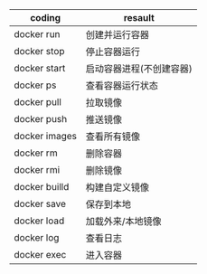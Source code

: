 coding|resault
---|---
docker run|创建并运行容器
docker stop|停止容器运行
docker start|启动容器进程(不创建容器)
docker ps|查看容器运行状态
docker pull|拉取镜像
docker push|推送镜像
docker images|查看所有镜像
docker rm|删除容器
docker rmi|删除镜像
docker builld|构建自定义镜像
docker save|保存到本地
docker load|加载外来/本地镜像
docker log|查看日志
docker exec|进入容器
